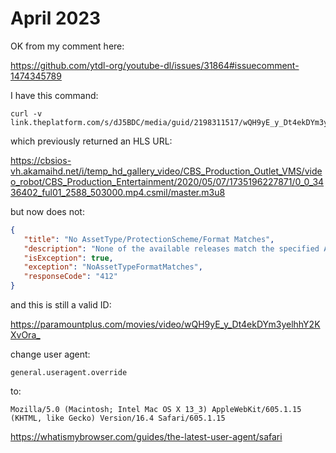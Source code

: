# April 2023

OK from my comment here:

https://github.com/ytdl-org/youtube-dl/issues/31864#issuecomment-1474345789

I have this command:

~~~
curl -v link.theplatform.com/s/dJ5BDC/media/guid/2198311517/wQH9yE_y_Dt4ekDYm3yelhhY2KXvOra_
~~~

which previously returned an HLS URL:

<https://cbsios-vh.akamaihd.net/i/temp_hd_gallery_video/CBS_Production_Outlet_VMS/video_robot/CBS_Production_Entertainment/2020/05/07/1735196227871/0_0_3436402_ful01_2588_503000.mp4.csmil/master.m3u8>

but now does not:

~~~json
{
   "title": "No AssetType/ProtectionScheme/Format Matches",
   "description": "None of the available releases match the specified AssetType, ProtectionScheme, and/or Format preferences",
   "isException": true,
   "exception": "NoAssetTypeFormatMatches",
   "responseCode": "412"
}
~~~

and this is still a valid ID:

<https://paramountplus.com/movies/video/wQH9yE_y_Dt4ekDYm3yelhhY2KXvOra_>

change user agent:

~~~
general.useragent.override
~~~

to:

~~~
Mozilla/5.0 (Macintosh; Intel Mac OS X 13_3) AppleWebKit/605.1.15 (KHTML, like Gecko) Version/16.4 Safari/605.1.15
~~~

https://whatismybrowser.com/guides/the-latest-user-agent/safari
